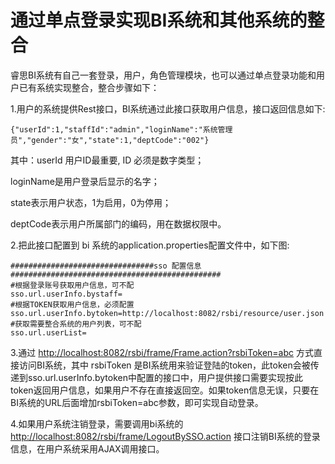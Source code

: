 # 通过单点登录实现BI系统和其他系统的整合

睿思BI系统有自己一套登录，用户，角色管理模块，也可以通过单点登录功能和用户已有系统实现整合，整合步骤如下：

1.用户的系统提供Rest接口，BI系统通过此接口获取用户信息，接口返回信息如下:

```
{"userId":1,"staffId":"admin","loginName":"系统管理员","gender":"女","state":1,"deptCode":"002"}
```

其中：userId 用户ID最重要, ID 必须是数字类型；

loginName是用户登录后显示的名字；

state表示用户状态，1为启用，0为停用；

deptCode表示用户所属部门的编码，用在数据权限中。

2.把此接口配置到 bi 系统的application.properties配置文件中，如下图:

```
################################sso 配置信息 ###############################################
#根据登录账号获取用户信息，可不配
sso.url.userInfo.bystaff=
#根据TOKEN获取用户信息，必须配置
sso.url.userInfo.bytoken=http://localhost:8082/rsbi/resource/user.json
#获取需要整合系统的用户列表，可不配
sso.url.userList=
```

3.通过 [http://localhost:8082/rsbi/frame/Frame.action?rsbiToken=abc](http://localhost:8082/rsbi/frame/Frame.action?rsbiToken=abc) 方式直接访问BI系统，其中 rsbiToken 是BI系统用来验证登陆的token，此token会被传递到sso.url.userInfo.bytoken中配置的接口中，用户提供接口需要实现按此token返回用户信息，如果用户不存在直接返回空。如果token信息无误，只要在BI系统的URL后面增加rsbiToken=abc参数，即可实现自动登录。

4.如果用户系统注销登录，需要调用bi系统的 [http://localhost:8082/rsbi/frame/LogoutBySSO.action](http://localhost:8082/rsbi/frame/LogoutBySSO.action) 接口注销BI系统的登录信息，在用户系统采用AJAX调用接口。

